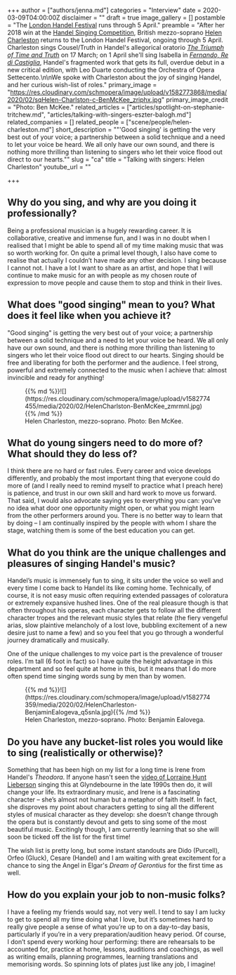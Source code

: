 +++
author = ["authors/jenna.md"]
categories = "Interview"
date = 2020-03-09T04:00:00Z
disclaimer = ""
draft = true
image_gallery = []
postamble = "The [London Handel Festival](https://www.london-handel-festival.com/) runs through 5 April."
preamble = "After her 2018 win at the [Handel Singing Competition](https://www.london-handel-festival.com/handel-singing-competition/), British mezzo-soprano [Helen Charleston](/scene/people/helen-charleston/) returns to the London Handel Festival, ongoing through 5 April. Charleston sings Cousel/Truth in Handel's allegorical oratorio [_The Triumph of Time and Truth_](https://www.london-handel-festival.com/show/the-triumph-of-time-and-truth-hwv-71/?event=15402) on 17 March; on 1 April she'll sing Isabella in [_Fernando, Re di Castiglia_](https://www.london-handel-festival.com/show/fernando-hwv-30/?event=15802), Handel's fragmented work that gets its full, overdue debut in a new critical edition, with Leo Duarte conducting the Orchestra of Opera Settecento.\n\nWe spoke with Charleston about the joy of singing Handel, and her curious wish-list of roles."
primary_image = "https://res.cloudinary.com/schmopera/image/upload/v1582773868/media/2020/02/sqHelen-Charlston-c-BenMcKee_zriphx.jpg"
primary_image_credit = "Photo: Ben McKee."
related_articles = ["articles/spotlight-on-stephanie-tritchew.md", "articles/talking-with-singers-eszter-balogh.md"]
related_companies = []
related_people = ["scene/people/helen-charleston.md"]
short_description = "\"'Good singing' is getting the very best out of your voice; a partnership between a solid technique and a need to let your voice be heard. We all only have our own sound, and there is nothing more thrilling than listening to singers who let their voice flood out direct to our hearts.\""
slug = "ca"
title = "Talking with singers: Helen Charleston"
youtube_url = ""

+++
## Why do you sing, and why are you doing it professionally?

Being a professional musician is a hugely rewarding career. It is collaborative, creative and immense fun, and I was in no doubt when I realised that I might be able to spend all of my time making music that was so worth working for. On quite a primal level though, I also have come to realise that actually I couldn’t have made any other decision. I sing because I cannot not. I have a lot I want to share as an artist, and hope that I will continue to make music for an with people as my chosen route of expression to move people and cause them to stop and think in their lives.

## What does "good singing" mean to you? What does it feel like when you achieve it?

"Good singing" is getting the very best out of your voice; a partnership between a solid technique and a need to let your voice be heard. We all only have our own sound, and there is nothing more thrilling than listening to singers who let their voice flood out direct to our hearts. Singing should be free and liberating for both the performer and the audience. I feel strong, powerful and extremely connected to the music when I achieve that: almost invincible and ready for anything!

<figure data-type="image">{{% md %}}![](https://res.cloudinary.com/schmopera/image/upload/v1582774455/media/2020/02/HelenCharlston-BenMcKee_zmrmnl.jpg){{% /md %}}

<figcaption>Helen Charleston, mezzo-soprano. Photo: Ben McKee.</figcaption>

</figure>

## What do young singers need to do more of? What should they do less of?

I think there are no hard or fast rules. Every career and voice develops differently, and probably the most important thing that everyone could do more of (and I really need to remind myself to practice what I preach here) is patience, and trust in our own skill and hard work to move us forward. That said, I would also advocate saying yes to everything you can: you’ve no idea what door one opportunity might open, or what you might learn from the other performers around you. There is no better way to learn that by doing – I am continually inspired by the people with whom I share the stage, watching them is some of the best education you can get.

## What do you think are the unique challenges and pleasures of singing Handel's music?

Handel’s music is immensely fun to sing, it sits under the voice so well and every time I come back to Handel its like coming home. Technically, of course, it is not easy music often requiring extended passages of coloratura or extremely expansive hushed lines. One of the real pleasure though is that often throughout his operas, each character gets to follow all the different character tropes and the relevant music styles that relate (the fiery vengeful arias, slow plaintive melancholy of a lost love, bubbling excitement of a new desire just to name a few) and so you feel that you go through a wonderful journey dramatically and musically.

One of the unique challenges to my voice part is the prevalence of trouser roles. I’m tall (6 foot in fact) so I have quite the height advantage in this department and so feel quite at home in this, but it means that I do more often spend time singing words sung by men than by women.

<figure data-type="image">{{% md %}}![](https://res.cloudinary.com/schmopera/image/upload/v1582774359/media/2020/02/HelenCharleston-BenjaminEalogeva_q5snla.jpg){{% /md %}}

<figcaption>Helen Charleston, mezzo-soprano. Photo: Benjamin Ealovega.</figcaption>

</figure>

## Do you have any bucket-list roles you would like to sing (realistically or otherwise)?

Something that has been high on my list for a long time is Irene from Handel's _Theodora_. If anyone hasn't seen the [video of Lorraine Hunt Lieberson](https://www.youtube.com/watch?v=IQlt1UxjvWU) singing this at Glyndebourne in the late 1990s then do, it will change your life. Its extraordinary music, and Irene is a fascinating character – she’s almost not human but a metaphor of faith itself. In fact, she disproves my point about characters getting to sing all the different styles of musical character as they develop: she doesn’t change through the opera but is constantly devout and gets to sing some of the most beautiful music. Excitingly though, I am currently learning that so she will soon be ticked off the list for the first time!

The wish list is pretty long, but some instant standouts are Dido (Purcell), Orfeo (Gluck), Cesare (Handel) and I am waiting with great excitement for a chance to sing the Angel in Elgar's _Dream of Gerontius_ for the first time as well.

## How do you explain your job to non-music folks?

I have a feeling my friends would say, not very well. I tend to say I am lucky to get to spend all my time doing what I love, but it’s sometimes hard to really give people a sense of what you’re up to on a day-to-day basis, particularly if you’re in a very preparation/audition heavy period. Of course, I don’t spend every working hour performing: there are rehearsals to be accounted for, practice at home, lessons, auditions and coachings, as well as writing emails, planning programmes, learning translations and memorising words. So spinning lots of plates just like any job, I imagine!